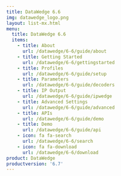```yaml
---
title: DataWedge 6.6
img: datawedge_logo.png
layout: list-mx.html
menu: 
  title: DataWedge 6.6
  items:
    - title: About
      url: /datawedge/6-6/guide/about
    - title: Getting Started
      url: /datawedge/6-6/gettingstarted
    - title: Profiles
      url: /datawedge/6-6/guide/setup
    - title: Parameters
      url: /datawedge/6-6/guide/decoders
    - title: IP Output
      url: /datawedge/6-6/guide/ipwedge
    - title: Advanced Settings
      url: /datawedge/6-6/guide/advanced
    - title: APIs
      url: /datawedge/6-6/guide/demo
    - title: Demo
      url: /datawedge/6-6/guide/api
    - icon: fa fa-search
      url: /datawedge/6-6/search
    - icon: fa fa-download
      url: /datawedge/6-6/download
product: DataWedge
productversion: '6.7'
---
```

